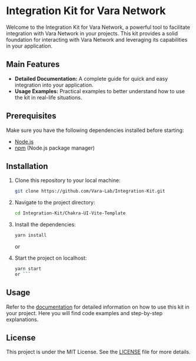 # Integration Kit for Vara Network

Welcome to the Integration Kit for Vara Network, a powerful tool to facilitate integration with Vara Network in your projects. This kit provides a solid foundation for interacting with Vara Network and leveraging its capabilities in your application.

## Main Features

- **Detailed Documentation:** A complete guide for quick and easy integration into your application.
- **Usage Examples:** Practical examples to better understand how to use the kit in real-life situations.

## Prerequisites

Make sure you have the following dependencies installed before starting:
- [Node.js](https://nodejs.org/)
- [npm](https://www.npmjs.com/) (Node.js package manager)

## Installation

1. Clone this repository to your local machine:

    ```bash
    git clone https://github.com/Vara-Lab/Integration-Kit.git
    ```

2. Navigate to the project directory:

    ```bash
    cd Integration-Kit/Chakra-UI-Vite-Template
    ```

3. Install the dependencies:

    ```bash
    yarn install
    ```
    or
4. Start the project on localhost:

    ```bash
    yarn start
   or ```

## Usage

Refer to the [documentation](./docs) for detailed information on how to use this kit in your project. Here you will find code examples and step-by-step explanations.

## License

This project is under the MIT License. See the [LICENSE](./LICENSE) file for more details.
